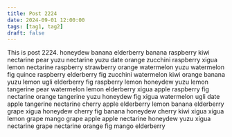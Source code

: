 ```yaml
---
title: Post 2224
date: 2024-09-01 12:00:00
tags: [tag1, tag2]
draft: false
---
```

This is post 2224.
honeydew
banana
elderberry
banana
raspberry
kiwi
nectarine
pear
yuzu
nectarine
yuzu
date
orange
zucchini
raspberry
xigua
lemon
nectarine
raspberry
strawberry
orange
watermelon
yuzu
watermelon
fig
quince
raspberry
elderberry
fig
zucchini
watermelon
kiwi
orange
banana
yuzu
lemon
ugli
elderberry
fig
raspberry
lemon
honeydew
yuzu
lemon
tangerine
pear
watermelon
lemon
elderberry
xigua
apple
raspberry
fig
nectarine
orange
tangerine
yuzu
honeydew
fig
xigua
watermelon
ugli
date
apple
tangerine
nectarine
cherry
apple
elderberry
lemon
banana
elderberry
grape
xigua
honeydew
cherry
fig
banana
honeydew
cherry
kiwi
xigua
xigua
lemon
grape
mango
grape
apple
apple
nectarine
honeydew
yuzu
xigua
nectarine
grape
nectarine
orange
fig
mango
elderberry
